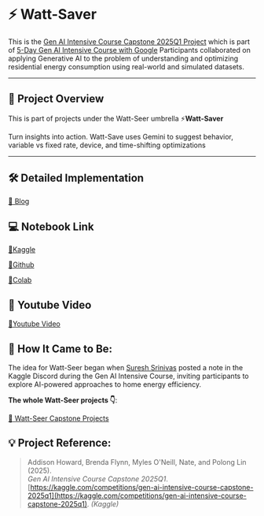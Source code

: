 
# ⚡ Watt-Saver

This is the [Gen AI Intensive Course Capstone 2025Q1 Project](https://www.kaggle.com/competitions/gen-ai-intensive-course-capstone-2025q1) which is part of [5-Day Gen AI Intensive Course with Google](https://rsvp.withgoogle.com/events/google-generative-ai-intensive_2025q1)
Participants collaborated on applying Generative AI to the problem of understanding and optimizing residential energy consumption using real-world and simulated datasets.

---

## 🧠 Project Overview

This is part of projects under the Watt-Seer umbrella ⚡**Watt-Saver** 

Turn insights into action. Watt-Save uses Gemini to suggest behavior, variable vs fixed rate, device, and time-shifting optimizations

---

## 🛠️ Detailed Implementation
[🔗 Blog](https://jimkw1kx.github.io/blog/2015/04/20/kaggle.html)

## 💻 Notebook Link

[🔗Kaggle](https://www.kaggle.com/code/jimkwikx/jim-watt-saver-personalized-energy)

[🔗Github](/Notebook/watt-saver-personalized-energy-jim.ipynb) 

[🔗Colab](https://colab.research.google.com/drive/1_r5exsc9STtdv8GOyd5xIvDEgD5Q04iW?usp=sharing)   

## 🎥 Youtube Video
[🔗Youtube Video](https://www.youtube.com/watch?v=xchAEGdZtQw)

## 📖 How It Came to Be:

The idea for Watt-Seer began when [Suresh Srinivas](https://www.kaggle.com/sureshsrinivas)
posted a note in the Kaggle Discord during the Gen AI Intensive Course, inviting participants to explore AI-powered approaches to home energy efficiency. 

**The whole Watt-Seer projects 👇**:

[🔗 Watt-Seer Capstone Projects](https://suresh-srinivas.github.io/Watt-Seer-Blog-Gen-AI-Intensive-Course-Capstone-2025Q1/)


## 💡 Project Reference:

> Addison Howard, Brenda Flynn, Myles O'Neill, Nate, and Polong Lin (2025).  
> *Gen AI Intensive Course Capstone 2025Q1*.  
> [https://kaggle.com/competitions/gen-ai-intensive-course-capstone-2025q1](https://kaggle.com/competitions/gen-ai-intensive-course-capstone-2025q1). _(Kaggle)_